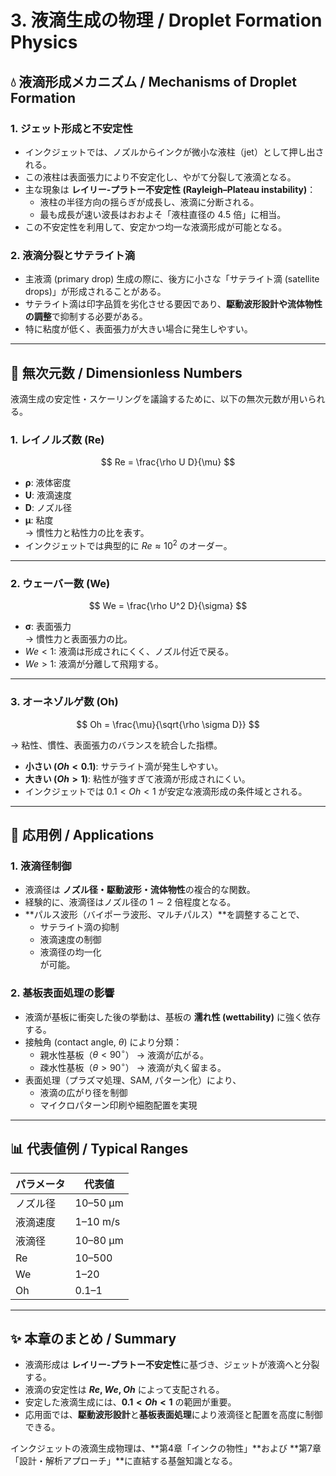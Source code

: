 # 3. 液滴生成の物理 / Droplet Formation Physics

## 💧 液滴形成メカニズム / Mechanisms of Droplet Formation

### 1. ジェット形成と不安定性
- インクジェットでは、ノズルからインクが微小な液柱（jet）として押し出される。  
- この液柱は表面張力により不安定化し、やがて分裂して液滴となる。  
- 主な現象は **レイリー‐プラトー不安定性 (Rayleigh–Plateau instability)**：  
  - 液柱の半径方向の揺らぎが成長し、液滴に分断される。  
  - 最も成長が速い波長はおおよそ「液柱直径の 4.5 倍」に相当。  
- この不安定性を利用して、安定かつ均一な液滴形成が可能となる。

### 2. 液滴分裂とサテライト滴
- 主液滴 (primary drop) 生成の際に、後方に小さな「サテライト滴 (satellite drops)」が形成されることがある。  
- サテライト滴は印字品質を劣化させる要因であり、**駆動波形設計や流体物性の調整**で抑制する必要がある。  
- 特に粘度が低く、表面張力が大きい場合に発生しやすい。  

---

## 📐 無次元数 / Dimensionless Numbers
液滴生成の安定性・スケーリングを議論するために、以下の無次元数が用いられる。

### 1. レイノルズ数 (Re)

$$
Re = \frac{\rho U D}{\mu}
$$

- **ρ**: 液体密度  
- **U**: 液滴速度  
- **D**: ノズル径  
- **μ**: 粘度  
→ 慣性力と粘性力の比を表す。  
- インクジェットでは典型的に $Re \approx 10^2$ のオーダー。  

---

### 2. ウェーバー数 (We)

$$
We = \frac{\rho U^2 D}{\sigma}
$$

- **σ**: 表面張力  
→ 慣性力と表面張力の比。  
- $We < 1$: 液滴は形成されにくく、ノズル付近で戻る。  
- $We > 1$: 液滴が分離して飛翔する。  

---

### 3. オーネゾルゲ数 (Oh)

$$
Oh = \frac{\mu}{\sqrt{\rho \sigma D}}
$$

→ 粘性、慣性、表面張力のバランスを統合した指標。  
- **小さい ($Oh < 0.1$)**: サテライト滴が発生しやすい。  
- **大きい ($Oh > 1$)**: 粘性が強すぎて液滴が形成されにくい。  
- インクジェットでは $0.1 < Oh < 1$ が安定な液滴形成の条件域とされる。  

---

## 🔬 応用例 / Applications

### 1. 液滴径制御
- 液滴径は **ノズル径・駆動波形・流体物性**の複合的な関数。  
- 経験的に、液滴径はノズル径の $1 \sim 2$ 倍程度となる。  
- **パルス波形（バイポーラ波形、マルチパルス）**を調整することで、  
  - サテライト滴の抑制  
  - 液滴速度の制御  
  - 液滴径の均一化  
  が可能。  

### 2. 基板表面処理の影響
- 液滴が基板に衝突した後の挙動は、基板の **濡れ性 (wettability)** に強く依存する。  
- 接触角 (contact angle, $\theta$) により分類：  
  - 親水性基板（$\theta < 90^\circ$） → 液滴が広がる。  
  - 疎水性基板（$\theta > 90^\circ$） → 液滴が丸く留まる。  
- 表面処理（プラズマ処理、SAM, パターン化）により、  
  - 液滴の広がり径を制御  
  - マイクロパターン印刷や細胞配置を実現  

---

## 📊 代表値例 / Typical Ranges
| パラメータ | 代表値 |
|------------|--------|
| ノズル径 | 10–50 µm |
| 液滴速度 | 1–10 m/s |
| 液滴径 | 10–80 µm |
| Re | 10–500 |
| We | 1–20 |
| Oh | 0.1–1 |

---

## ✨ 本章のまとめ / Summary
- 液滴形成は **レイリー‐プラトー不安定性**に基づき、ジェットが液滴へと分裂する。  
- 液滴の安定性は **$Re$, $We$, $Oh$** によって支配される。  
- 安定した液滴生成には、**$0.1 < Oh < 1$** の範囲が重要。  
- 応用面では、**駆動波形設計**と**基板表面処理**により液滴径と配置を高度に制御できる。  

インクジェットの液滴生成物理は、**第4章「インクの物性」**および **第7章「設計・解析アプローチ」**に直結する基盤知識となる。
